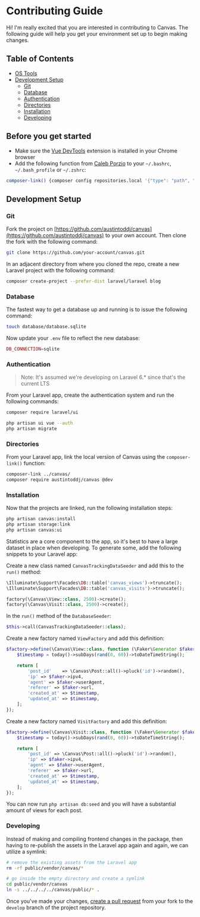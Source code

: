 # Contributing Guide

Hi! I'm really excited that you are interested in contributing to Canvas. The following guide will help you get your environment set up to begin making changes.

## Table of Contents

- [OS Tools](#before-you-get-started)
- [Development Setup](#development-setup)
	- [Git](#git)
	- [Database](#database)
	- [Authentication](#authentication)
	- [Directories](#directories)
	- [Installation](#installation)
	- [Developing](#developing)

## Before you get started

- Make sure the [Vue DevTools](https://chrome.google.com/webstore/detail/vuejs-devtools/nhdogjmejiglipccpnnnanhbledajbpd?hl=en) extension is installed in your Chrome browser
- Add the following function from [Caleb Porzio](https://calebporzio.com/bash-alias-composer-link-use-local-folders-as-composer-dependancies/) to your `~/.bashrc`, `~/.bash_profile` or `~/.zshrc`:

```bash
composer-link() {composer config repositories.local '{"type": "path", "url": "'$1'"}' --file composer.json}
```

## Development Setup

### Git

Fork the project on [https://github.com/austintoddj/canvas](https://github.com/austintoddj/canvas) to your own account. Then clone the fork with the following command:

```bash
git clone https://github.com/your-account/canvas.git
```

In an adjacent directory from where you cloned the repo, create a new Laravel project with the following command:

```bash
composer create-project --prefer-dist laravel/laravel blog
```

### Database

The fastest way to get a database up and running is to issue the following command:

```bash
touch database/database.sqlite
```

Now update your `.env` file to reflect the new database:

```php
DB_CONNECTION=sqlite
```

### Authentication

> Note: It's assumed we're developing on Laravel 6.* since that's the current LTS

From your Laravel app, create the authentication system and run the following commands:

```bash
composer require laravel/ui

php artisan ui vue --auth
php artisan migrate
```

### Directories

From your Laravel app, link the local version of Canvas using the `composer-link()` function:

```bash
composer-link ../canvas/
composer require austintoddj/canvas @dev
```

### Installation

Now that the projects are linked, run the following installation steps:

```bash
php artisan canvas:install
php artisan storage:link
php artisan canvas:ui
```

Statistics are a core component to the app, so it's best to have a large dataset in place when developing. To generate some, add the following snippets to your Laravel app:

Create a new class named `CanvasTrackingDataSeeder` and add this to the `run()` method:

```php
\Illuminate\Support\Facades\DB::table('canvas_views')->truncate();
\Illuminate\Support\Facades\DB::table('canvas_visits')->truncate();

factory(\Canvas\View::class, 2500)->create();
factory(\Canvas\Visit::class, 2500)->create();
```

In the `run()` method of the `DatabaseSeeder`:

```php
$this->call(CanvasTrackingDataSeeder::class);
```

Create a new factory named `ViewFactory` and add this definition:

```php
$factory->define(\Canvas\View::class, function (\Faker\Generator $faker) {
    $timestamp = today()->subDays(rand(0, 60))->toDateTimeString();

    return [
        'post_id'    => \Canvas\Post::all()->pluck('id')->random(),
        'ip' => $faker->ipv4,
        'agent' => $faker->userAgent,
        'referer' => $faker->url,
        'created_at' => $timestamp,
        'updated_at' => $timestamp,
    ];
});
```

Create a new factory named `VisitFactory` and add this definition:

```php
$factory->define(\Canvas\Visit::class, function (\Faker\Generator $faker) {
    $timestamp = today()->subDays(rand(0, 60))->toDateTimeString();

    return [
        'post_id' => \Canvas\Post::all()->pluck('id')->random(),
        'ip' => $faker->ipv4,
        'agent' => $faker->userAgent,
        'referer' => $faker->url,
        'created_at' => $timestamp,
        'updated_at' => $timestamp,
    ];
});
```

You can now run `php artisan db:seed` and you will have a substantial amount of views for each post.

### Developing

Instead of making and compiling frontend changes in the package, then having to re-publish the assets in the Laravel app again and again, we can utilize a symlink: 

```bash
# remove the existing assets from the Laravel app
rm -rf public/vendor/canvas/*

# go inside the empty directory and create a symlink
cd public/vendor/canvas
ln -s ../../../../canvas/public/* .
```

Once you've made your changes, [create a pull request](https://github.com/austintoddj/canvas/compare) from your fork to the `develop` branch of the project repository.
